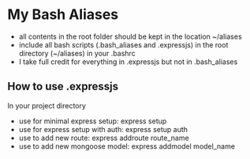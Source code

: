 # My Bash Aliases
* all contents in the root folder should be kept in the location ~/aliases
* include all bash scripts (.bash_aliases and .expressjs) in the root directory (~/aliases) in your .bashrc
* I take full credit for everything in .expressjs but not in .bash_aliases

## How to use .expressjs
In your project directory
* use for minimal express setup: express setup
* use for express setup with auth: express setup auth
* use to add new route: express addroute route_name
* use to add new mongoose model: express addmodel model_name
